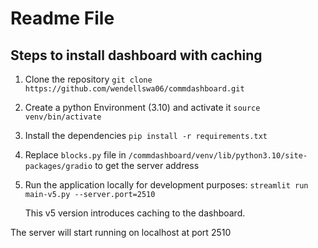 # Readme File

## Steps to install dashboard with caching

1. Clone the repository
    `git clone https://github.com/wendellswa06/commdashboard.git`

2. Create a python Environment (3.10) and activate it
    `source venv/bin/activate`

3. Install the dependencies
    `pip install -r requirements.txt`

4. Replace `blocks.py` file in `/commdashboard/venv/lib/python3.10/site-packages/gradio` to get the server address
    
4. Run the application locally for development purposes:
    `streamlit run main-v5.py --server.port=2510`

    This v5 version introduces caching to the dashboard.

The server will start running on localhost at port 2510